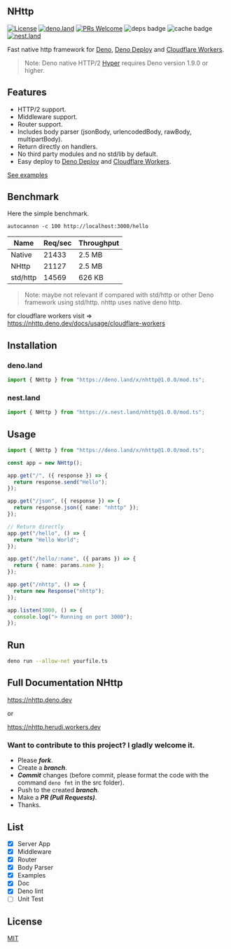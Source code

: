 <!-- // deno-fmt-ignore-file -->

## NHttp

[![License](https://img.shields.io/:license-mit-blue.svg)](http://badges.mit-license.org)
[![deno.land](https://img.shields.io/endpoint?url=https%3A%2F%2Fdeno-visualizer.danopia.net%2Fshields%2Flatest-version%2Fx%2Fnhttp@1.0.0%2Fmod.ts)](https://deno.land/x/nhttp)
[![PRs Welcome](https://img.shields.io/badge/PRs-welcome-blue.svg)](http://makeapullrequest.com)
![deps badge](https://img.shields.io/endpoint?url=https%3A%2F%2Fdeno-visualizer.danopia.net%2Fshields%2Fdep-count%2Fhttps%2Fdeno.land%2Fx%2Fnhttp%2Fmod.ts)
![cache badge](https://img.shields.io/endpoint?url=https%3A%2F%2Fdeno-visualizer.danopia.net%2Fshields%2Fcache-size%2Fhttps%2Fdeno.land%2Fx%2Fnhttp%2Fmod.ts)
[![nest.land](https://nest.land/badge.svg)](https://nest.land/package/nhttp)

Fast native http framework for [Deno](https://deno.land/),
[Deno Deploy](https://deno.com/deploy) and
[Cloudflare Workers](https://workers.cloudflare.com).

> Note: Deno native HTTP/2 [Hyper](https://hyper.rs/) requires Deno version
> 1.9.0 or higher.

## Features

- HTTP/2 support.
- Middleware support.
- Router support.
- Includes body parser (jsonBody, urlencodedBody, rawBody, multipartBody).
- Return directly on handlers.
- No third party modules and no std/lib by default.
- Easy deploy to [Deno Deploy](https://deno.com/deploy) and
  [Cloudflare Workers](https://workers.cloudflare.com).

[See examples](https://github.com/nhttp/nhttp/tree/master/examples)

## Benchmark

Here the simple benchmark.

`autocannon -c 100 http://localhost:3000/hello`

| Name     | Req/sec | Throughput |
| -------- | ------- | ---------- |
| Native   | 21433   | 2.5 MB     |
| NHttp    | 21127   | 2.5 MB     |
| std/http | 14569   | 626 KB     |

> Note: maybe not relevant if compared with std/http or other Deno framework
> using std/http. nhttp uses native deno http.

for cloudflare workers visit =>
https://nhttp.deno.dev/docs/usage/cloudflare-workers

## Installation

### deno.land

```ts
import { NHttp } from "https://deno.land/x/nhttp@1.0.0/mod.ts";
```

### nest.land

```ts
import { NHttp } from "https://x.nest.land/nhttp@1.0.0/mod.ts";
```

## Usage

```ts
import { NHttp } from "https://deno.land/x/nhttp@1.0.0/mod.ts";

const app = new NHttp();

app.get("/", ({ response }) => {
  return response.send("Hello");
});

app.get("/json", ({ response }) => {
  return response.json({ name: "nhttp" });
});

// Return directly
app.get("/hello", () => {
  return "Hello World";
});

app.get("/hello/:name", ({ params }) => {
  return { name: params.name };
});

app.get("/nhttp", () => {
  return new Response("nhttp");
});

app.listen(3000, () => {
  console.log("> Running on port 3000");
});
```

## Run

```bash
deno run --allow-net yourfile.ts
```

## Full Documentation NHttp

https://nhttp.deno.dev

or

https://nhttp.herudi.workers.dev

### Want to contribute to this project? I gladly welcome it.

- Please _**fork**_.
- Create a _**branch**_.
- _**Commit**_ changes (before commit, please format the code with the command
  `deno fmt` in the src folder).
- Push to the created _**branch**_.
- Make a _**PR (Pull Requests)**_.
- Thanks.

## List

- [x] Server App
- [x] Middleware
- [x] Router
- [x] Body Parser
- [x] Examples
- [x] Doc
- [x] Deno lint
- [ ] Unit Test

## License

[MIT](LICENSE)
